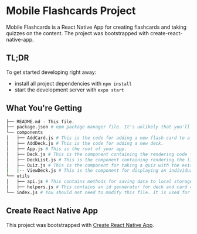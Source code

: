 # Mobile Flashcards Project

Mobile Flashcards is a React Native App for creating flashcards and taking quizzes on the content. The project was bootstrapped with create-react-native-app. 

## TL;DR

To get started developing right away:

* install all project dependencies with `npm install`
* start the development server with `expo start`

## What You're Getting
```bash
├── README.md - This file.
├── package.json # npm package manager file. It's unlikely that you'll need to modify this.
└── components
│   ├── AddCard.js # This is the code for adding a new flash card to a deck.
│   ├── AddDeck.js # This is the code for adding a new deck.
│   ├── App.js # This is the root of your app. 
│   ├── Deck.js # This is the component containing the rendering code for each deck. 
│   ├── DeckList.js # This is the component containing rendering the list of decks.
│   ├── Quiz.js # This is the component for taking a quiz with the existing cards.
|   |-- ViewDeck.js # This is the component for displaying an individual deck and the quiz and new card options.
└── utils
│   ├── api.js # This contains methods for saving data to local storage. 
│   ├── helpers.js # This contains an id gennerator for deck and card creation and setter for local notifications.
└── index.js # You should not need to modify this file. It is used for DOM rendering only.
```

## Create React Native App

This project was bootstrapped with [Create React Native App](https://github.com/expo/create-react-native-app). 
